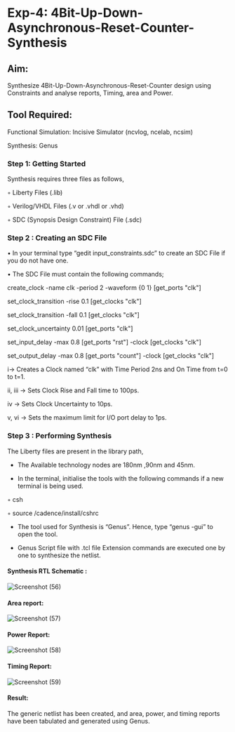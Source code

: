 # Exp-4: 4Bit-Up-Down-Asynchronous-Reset-Counter-Synthesis

## Aim:

Synthesize 4Bit-Up-Down-Asynchronous-Reset-Counter design using Constraints and analyse reports, Timing, area and Power.

## Tool Required:

Functional Simulation: Incisive Simulator (ncvlog, ncelab, ncsim)

Synthesis: Genus

### Step 1: Getting Started

Synthesis requires three files as follows,

◦ Liberty Files (.lib)

◦ Verilog/VHDL Files (.v or .vhdl or .vhd)

◦ SDC (Synopsis Design Constraint) File (.sdc)

 ### Step 2 : Creating an SDC File

•	In your terminal type “gedit input_constraints.sdc” to create an SDC File if you do not have one.

•	The SDC File must contain the following commands;

create_clock -name clk -period 2 -waveform {0 1} [get_ports "clk"]

set_clock_transition -rise 0.1 [get_clocks "clk"]

set_clock_transition -fall 0.1 [get_clocks "clk"]

set_clock_uncertainty 0.01 [get_ports "clk"]

set_input_delay -max 0.8 [get_ports "rst"] -clock [get_clocks "clk"]

set_output_delay -max 0.8 [get_ports "count"] -clock [get_clocks "clk"]

i→ Creates a Clock named “clk” with Time Period 2ns and On Time from t=0 to t=1.

ii, iii → Sets Clock Rise and Fall time to 100ps.

iv → Sets Clock Uncertainty to 10ps.

v, vi → Sets the maximum limit for I/O port delay to 1ps.

### Step 3 : Performing Synthesis

The Liberty files are present in the library path,

* The Available technology nodes are 180nm ,90nm and 45nm.

* In the terminal, initialise the tools with the following commands if a new terminal is being
used.

◦ csh

◦ source /cadence/install/cshrc

* The tool used for Synthesis is “Genus”. Hence, type “genus -gui” to open the tool.

* Genus Script file with .tcl file Extension commands are executed one by one to synthesize the netlist.

#### Synthesis RTL Schematic :

![Screenshot (56)](https://github.com/user-attachments/assets/02af448d-d479-4321-8951-09539705053f)

#### Area report:

![Screenshot (57)](https://github.com/user-attachments/assets/bb776bfe-86f7-4db2-bc1e-846916a07e7d)

#### Power Report:

![Screenshot (58)](https://github.com/user-attachments/assets/a5f60433-1fee-46ae-9448-e9fa5caa044c)

#### Timing Report: 

![Screenshot (59)](https://github.com/user-attachments/assets/1d286d5c-e643-4ee3-b958-813f7cfaa322)

#### Result: 

The generic netlist has been created, and area, power, and timing reports have been tabulated and generated using Genus.

